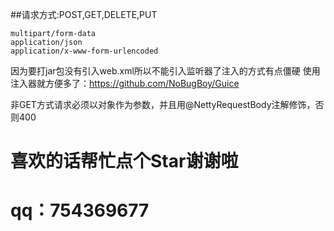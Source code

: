 ##请求方式:POST,GET,DELETE,PUT 
````
multipart/form-data
application/json
application/x-www-form-urlencoded
 ````
 因为要打jar包没有引入web.xml所以不能引入监听器了注入的方式有点僵硬
 使用注入器就方便多了：https://github.com/NoBugBoy/Guice
 
 非GET方式请求必须以对象作为参数，并且用@NettyRequestBody注解修饰，否则400
 
# 喜欢的话帮忙点个Star谢谢啦
# qq：754369677
